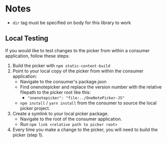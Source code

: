 # Notes
* `dir` tag must be specified on body for this library to work

## Local Testing
If you would like to test changes to the picker from within a consumer application, follow these steps:

1. Build the picker with `npm static-content-build`
2. Point to your local copy of the picker from within the consumer application:
    * Navigate to the consumer's package.json
    * Find onenotepicker and replace the version number with the relative filepath to the picker root like this: 
        * `"onenotepicker": "file:../OneNotePicker-JS"`
    * `npm install` / `yarn install` from the consumer to source the local picker project.
3. Create a symlink to your local picker package.
    * Navigate to the root of the consumer application.
    * Run `npm link <relative path to picker root>`
4. Every time you make a change to the picker, you will need to build the picker (step 1).
